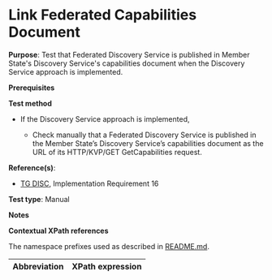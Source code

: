 # Link Federated Capabilities Document

**Purpose**: Test that Federated Discovery Service is published in Member State's Discovery Service's capabilities document when the Discovery Service approach is implemented.

**Prerequisites**

**Test method**

* If the Discovery Service approach is implemented,

    * Check manually that a Federated Discovery Service is published in the Member State’s Discovery Service’s capabilities document as the URL of its HTTP/KVP/GET GetCapabilities request.

**Reference(s)**:
* [TG DISC](http://inspire.ec.europa.eu/id/ats/discovery-service/3.1/csw-iso-ap/README#ref_TG_DISC), Implementation Requirement 16

**Test type**: Manual

**Notes**


**Contextual XPath references**

The namespace prefixes used as described in [README.md](http://inspire.ec.europa.eu/id/ats/discovery-service/3.1/csw-iso-ap/README#namespaces).

Abbreviation                                               |  XPath expression
---------------------------------------------------------- | -------------------------------------------------------------------------

